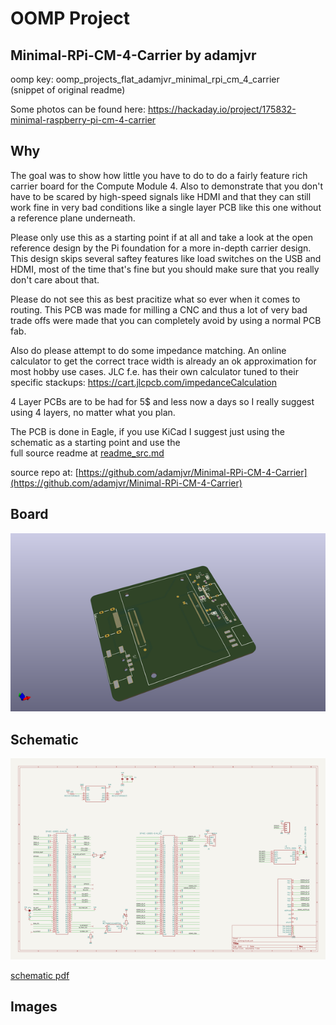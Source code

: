 # OOMP Project  
## Minimal-RPi-CM-4-Carrier  by adamjvr  
  
oomp key: oomp_projects_flat_adamjvr_minimal_rpi_cm_4_carrier  
(snippet of original readme)  
  
Some photos can be found here: https://hackaday.io/project/175832-minimal-raspberry-pi-cm-4-carrier  
  
Why  
------  
The goal was to show how little you have to do to do a fairly feature rich carrier board for the Compute Module 4. Also to demonstrate that you don't have to be scared by high-speed signals like HDMI and that they can still work fine in very bad conditions like a single layer PCB like this one without a reference plane underneath.  
  
Please only use this as a starting point if at all and take a look at the open reference design by the Pi foundation for a more in-depth carrier design. This design skips several saftey features like load switches on the USB and HDMI, most of the time that's fine but you should make sure that you really don't care about that.  
  
Please do not see this as best pracitize what so ever when it comes to routing. This PCB was made for milling a CNC and thus a lot of very bad trade offs were made that you can completely avoid by using a normal PCB fab.  
  
Also do please attempt to do some impedance matching. An online calculator to get the correct trace width is already an ok approximation for most hobby use cases. JLC f.e. has their own calculator tuned to their specific stackups: https://cart.jlcpcb.com/impedanceCalculation  
  
4 Layer PCBs are to be had for 5$ and less now a days so I really suggest using 4 layers, no matter what you plan.  
  
The PCB is done in Eagle, if you use KiCad I suggest just using the schematic as a starting point and use the   
  full source readme at [readme_src.md](readme_src.md)  
  
source repo at: [https://github.com/adamjvr/Minimal-RPi-CM-4-Carrier](https://github.com/adamjvr/Minimal-RPi-CM-4-Carrier)  
## Board  
  
[![working_3d.png](working_3d_600.png)](working_3d.png)  
## Schematic  
  
[![working_schematic.png](working_schematic_600.png)](working_schematic.png)  
  
[schematic pdf](working_schematic.pdf)  
## Images  
